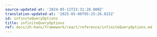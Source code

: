 ```yaml
---
source-updated-at: '2024-05-11T22:31:28.000Z'
translation-updated-at: '2025-05-06T05:25:26.815Z'
id: infiniteQueryOptions
title: infiniteQueryOptions
ref: docs/zh-hans/framework/react/reference/infiniteQueryOptions.md
---
```


